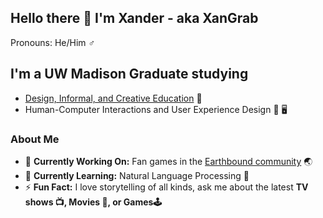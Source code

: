 ## Hello there 👋 I'm Xander - aka XanGrab

Pronouns: He/Him ♂️

## I'm a UW Madison Graduate studying
* [Design, Informal, and Creative Education](https://ci.education.wisc.edu/research/digital-media/) 🎒
* Human-Computer Interactions and User Experience Design 📲 🖥️

### About Me
* 🔭 **Currently Working On:** Fan games in the [Earthbound community](https://twitter.com/mother__squared?lang=en) 🌏
* 🌱 **Currently Learning:** Natural Language Processing 💬
* ⚡ **Fun Fact:** I love storytelling of all kinds, ask me about the latest **TV shows 📺, Movies 🎥, or Games🕹️**
